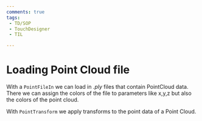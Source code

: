```yaml
---
comments: true
tags:
 - TD/SOP
 - TouchDesigner
 - TIL

---
```


# Loading Point Cloud file
With a `PointFileIn` we can load in *.ply* files that contain PointCloud data. There we can assign the colors of the file to parameters like x,y,z but also the colors of the point cloud.

With `PointTransform` we apply transforms to the point data of a Point Cloud.
